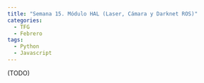 ```yaml
---
title: "Semana 15. Módulo HAL (Laser, Cámara y Darknet ROS)"
categories:
  - TFG
  - Febrero
tags:
  - Python
  - Javascript
---
```


(TODO)
